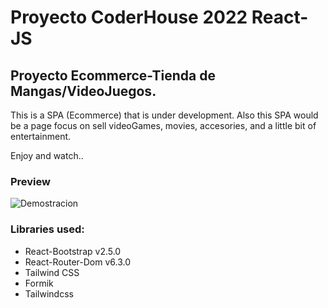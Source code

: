 # Proyecto CoderHouse 2022 React-JS 
## Proyecto Ecommerce-Tienda de Mangas/VideoJuegos.
This is a SPA (Ecommerce) that is under development. 
Also this SPA would be a page focus on sell videoGames, movies, accesories, and a little bit of entertainment.


Enjoy and watch..  
### Preview

![Demostracion](./src/assets/Gifs/GIF.gif)


### Libraries used:
- React-Bootstrap v2.5.0
- React-Router-Dom v6.3.0
- Tailwind CSS
- Formik
- Tailwindcss

